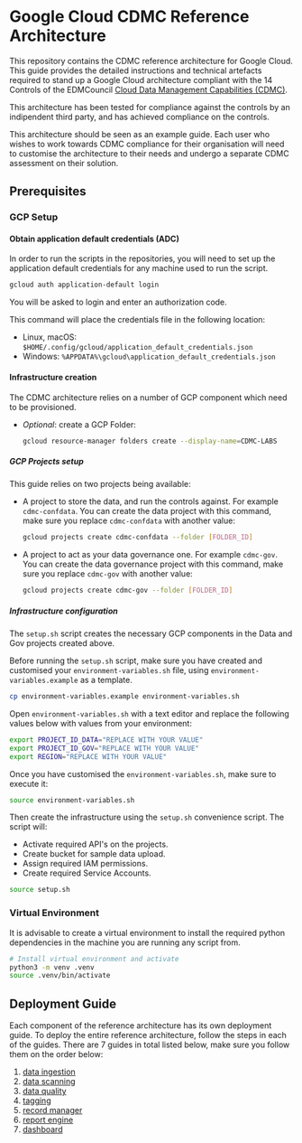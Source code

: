 # Google Cloud CDMC Reference Architecture

This repository contains the CDMC reference architecture for Google Cloud.
This guide provides the detailed instructions and technical artefacts required to stand up a Google Cloud architecture compliant with the 14 Controls of the EDMCouncil [Cloud
Data Management Capabilities (CDMC)](https://edmcouncil.org/frameworks/cdmc/).

This architecture has been tested for compliance against the controls by an indipendent third party, and has achieved compliance on the controls.

This architecture should be seen as an example guide. Each user who wishes to work towards CDMC compliance for their organisation will need to customise the architecture to their needs and undergo a separate CDMC assessment on their solution.

## Prerequisites

### GCP Setup

#### Obtain application default credentials (ADC)

In order to run the scripts in the repositories, you will need to set up the
application default credentials for any machine used to run the script.

```bash
gcloud auth application-default login
```

You will be asked to login and enter an authorization code.

This command will place the credentials file in the following location:

* Linux, macOS: `$HOME/.config/gcloud/application_default_credentials.json`
* Windows: `%APPDATA%\gcloud\application_default_credentials.json`

#### Infrastructure creation

The CDMC architecture relies on a number of GCP component which need to be provisioned.

* *Optional*: create a GCP Folder:

    ```bash
    gcloud resource-manager folders create --display-name=CDMC-LABS
    ```

##### GCP Projects setup

This guide relies on two projects being available:

* A project to store the data, and run the controls against. For example `cdmc-confdata`. You can create the data project with this command, make sure you replace `cdmc-confdata` with another value:

    ```bash
    gcloud projects create cdmc-confdata --folder [FOLDER_ID]
    ```

* A project to act as your data governance one. For example `cdmc-gov`.
You can create the data governance project with this command, make sure you replace `cdmc-gov` with another value:

    ```bash
    gcloud projects create cdmc-gov --folder [FOLDER_ID]
    ```

##### Infrastructure configuration

The `setup.sh` script creates the necessary GCP components in the Data and Gov projects created above.

Before running the `setup.sh` script, make sure you have created and customised your `environment-variables.sh` file, using `environment-variables.example` as a template.

```bash
cp environment-variables.example environment-variables.sh
```

Open `environment-variables.sh` with a text editor and replace the following values below with values from your environment:

```bash
export PROJECT_ID_DATA="REPLACE WITH YOUR VALUE"
export PROJECT_ID_GOV="REPLACE WITH YOUR VALUE"
export REGION="REPLACE WITH YOUR VALUE"
```

Once you have customised the `environment-variables.sh`, make sure to execute it:

```bash
source environment-variables.sh
```

Then create the infrastructure using the `setup.sh` convenience script. The script will:

* Activate required API's on the projects.
* Create bucket for sample data upload.
* Assign required IAM permissions.
* Create required Service Accounts.

```bash
source setup.sh
```

### Virtual Environment

It is advisable to create a virtual environment to install the required python dependencies in
the machine you are running any script from.

```bash
# Install virtual environment and activate
python3 -m venv .venv
source .venv/bin/activate
```

## Deployment Guide

Each component of the reference architecture has its own deployment guide. To deploy the entire reference architecture, follow the steps in each of the guides. There are 7 guides in total listed below, make sure you follow them on the order below:

1. [data ingestion](./data-ingestion/README.md)
1. [data scanning](./data-scanning/README.md)
1. [data quality](./data-quality/README.md)
1. [tagging](./tagging/README.md)
1. [record manager](https://github.com/GoogleCloudPlatform/bigquery-record-manager/blob/main/README.md)
1. [report engine](./report-engine/README.md)
1. [dashboard](./dashboard/README.md)
